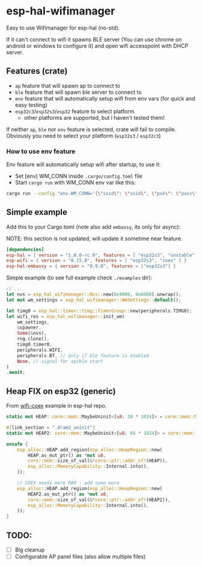 # esp-hal-wifimanager
Easy to use Wifimanager for esp-hal (no-std).

If it can't connect to wifi it spawns BLE server (You can use chrome on android or windows to configure it)
and open wifi accesspoint with DHCP server.

## Features (crate)
- `ap` feature that will spawn ap to connect to
- `ble` feature that will spawn ble server to connect to
- `env` feature that will automatically setup wifi from env vars (for quick and easy testing)
- `esp32c3`/`esp32s3`/`esp32` feature to select platform
    - other platforms are supported, but i haven't tested them!

If neither `ap`, `ble` nor `env` feature is selected, crate will fail to compile.
Obviously you need to select your platform (`esp32s3` / `esp32c3`)

### How to use env feature
Env feature will automatically setup wifi after startup, to use it:
- Set [env] WM_CONN inside `.cargo/config.toml` file
- Start `cargo run` with WM_CONN env var like this:
```bash
cargo run --config "env.WM_CONN='{\"ssid\": \"ssid\", \"psk\": \"pass\", \"data\": {}}'"
```

## Simple example
Add this to your Cargo.toml (note also add `embassy`, its only for async):

NOTE: this section is not updated, will update it sometime near feature.
```toml
[dependencies]
esp-hal = { version = "1.0.0-rc.0", features = [ "esp32s3", "unstable" ] }
esp-wifi = { version = "0.15.0", features = [ "esp32s3", "coex" ] }
esp-hal-embassy = { version = "0.9.0", features = ["esp32s3"] }
```

Simple example (to see full example check `./examples` dir):
```rust
// ...
let nvs = esp_hal_wifimanager::Nvs::new(0x9000, 0x6000).unwrap();
let mut wm_settings = esp_hal_wifimanager::WmSettings::default();

let timg0 = esp_hal::timer::timg::TimerGroup::new(peripherals.TIMG0);
let wifi_res = esp_hal_wifimanager::init_wm(
    wm_settings,
    &spawner,
    Some(&nvs),
    rng.clone(),
    timg0.timer0,
    peripherals.WIFI,
    peripherals.BT, // only if ble feature is enabled
    None, // signal for ap/ble start
)
.await;
```

## Heap FIX on esp32 (generic)
From [wifi-coex](https://github.com/esp-rs/esp-hal/blob/main/examples/src/bin/wifi_coex.rs) example in esp-hal repo.
```rust
static mut HEAP: core::mem::MaybeUninit<[u8; 30 * 1024]> = core::mem::MaybeUninit::uninit();

#[link_section = ".dram2_uninit"]
static mut HEAP2: core::mem::MaybeUninit<[u8; 64 * 1024]> = core::mem::MaybeUninit::uninit();

unsafe {
    esp_alloc::HEAP.add_region(esp_alloc::HeapRegion::new(
        HEAP.as_mut_ptr() as *mut u8,
        core::mem::size_of_val(&*core::ptr::addr_of!(HEAP)),
        esp_alloc::MemoryCapability::Internal.into(),
    ));

    // COEX needs more RAM - add some more
    esp_alloc::HEAP.add_region(esp_alloc::HeapRegion::new(
        HEAP2.as_mut_ptr() as *mut u8,
        core::mem::size_of_val(&*core::ptr::addr_of!(HEAP2)),
        esp_alloc::MemoryCapability::Internal.into(),
    ));
}
```

## TODO:
- [ ] Big cleanup
- [ ] Configurable AP panel files (also allow multiple files)
